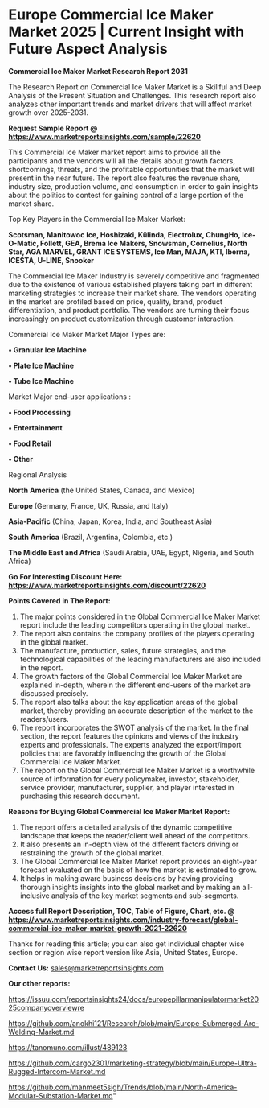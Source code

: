 # Europe Commercial Ice Maker Market 2025 | Current Insight with Future Aspect Analysis

<strong>Commercial Ice Maker Market Research Report 2031</strong>

The Research Report on Commercial Ice Maker Market is a Skillful and Deep Analysis of the Present Situation and Challenges. This research report also analyzes other important trends and market drivers that will affect market growth over 2025-2031.

<strong>Request Sample Report @ <a href=https://www.marketreportsinsights.com/sample/22620>https://www.marketreportsinsights.com/sample/22620</a></strong>

This Commercial Ice Maker market report aims to provide all the participants and the vendors will all the details about growth factors, shortcomings, threats, and the profitable opportunities that the market will present in the near future. The report also features the revenue share, industry size, production volume, and consumption in order to gain insights about the politics to contest for gaining control of a large portion of the market share.

Top Key Players in the Commercial Ice Maker Market:

<strong>Scotsman, Manitowoc Ice, Hoshizaki, Külinda, Electrolux, ChungHo, Ice-O-Matic, Follett, GEA, Brema Ice Makers, Snowsman, Cornelius, North Star, AGA MARVEL, GRANT ICE SYSTEMS, Ice Man, MAJA, KTI, Iberna, ICESTA, U-LINE, Snooker</strong>

The Commercial Ice Maker Industry is severely competitive and fragmented due to the existence of various established players taking part in different marketing strategies to increase their market share. The vendors operating in the market are profiled based on price, quality, brand, product differentiation, and product portfolio. The vendors are turning their focus increasingly on product customization through customer interaction.

Commercial Ice Maker Market Major Types are:

<strong>• Granular Ice Machine

• Plate Ice Machine

• Tube Ice Machine</strong>

Market Major end-user applications :

<strong>• Food Processing

• Entertainment

• Food Retail

• Other</strong>

Regional Analysis

</u><strong><b>North America</b></strong> (the United States, Canada, and Mexico)

<strong><b>Europe </b></strong>(Germany, France, UK, Russia, and Italy)

<strong><b>Asia-Pacific</b></strong> (China, Japan, Korea, India, and Southeast Asia)

<strong><b>South America</b></strong> (Brazil, Argentina, Colombia, etc.)

<strong><b>The Middle East and Africa</b></strong> (Saudi Arabia, UAE, Egypt, Nigeria, and South Africa)

<strong>Go For Interesting Discount Here: <a href=https://www.marketreportsinsights.com/discount/22620>https://www.marketreportsinsights.com/discount/22620</a></strong>

<strong>Points Covered in The Report:</strong>
<ol>
  <li>The major points considered in the Global Commercial Ice Maker Market report include the leading competitors operating in the global market.</li>
  <li>The report also contains the company profiles of the players operating in the global market.</li>
  <li>The manufacture, production, sales, future strategies, and the technological capabilities of the leading manufacturers are also included in the report.</li>
  <li>The growth factors of the Global Commercial Ice Maker Market are explained in-depth, wherein the different end-users of the market are discussed precisely.</li>
  <li>The report also talks about the key application areas of the global market, thereby providing an accurate description of the market to the readers/users.</li>
  <li>The report incorporates the SWOT analysis of the market. In the final section, the report features the opinions and views of the industry experts and professionals. The experts analyzed the export/import policies that are favorably influencing the growth of the Global Commercial Ice Maker Market.</li>
  <li>The report on the Global Commercial Ice Maker Market is a worthwhile source of information for every policymaker, investor, stakeholder, service provider, manufacturer, supplier, and player interested in purchasing this research document.</li>
</ol>
<strong>Reasons for Buying Global Commercial Ice Maker Market Report:</strong>

<ol>
  <li>The report offers a detailed analysis of the dynamic competitive landscape that keeps the reader/client well ahead of the competitors.</li>
  <li>It also presents an in-depth view of the different factors driving or restraining the growth of the global market.</li>
  <li>The Global Commercial Ice Maker Market report provides an eight-year forecast evaluated on the basis of how the market is estimated to grow.</li>
  <li>It helps in making aware business decisions by having providing thorough insights insights into the global market and by making an all-inclusive analysis of the key market segments and sub-segments.</li>
</ol>
<strong>Access full Report Description, TOC, Table of Figure, Chart, etc. @ <a href=https://www.marketreportsinsights.com/industry-forecast/global-commercial-ice-maker-market-growth-2021-22620>https://www.marketreportsinsights.com/industry-forecast/global-commercial-ice-maker-market-growth-2021-22620</a></strong>


Thanks for reading this article; you can also get individual chapter wise section or region wise report version like Asia, United States, Europe.

<strong>Contact Us:</strong>
sales@marketreportsinsights.com

<strong>Our other reports:</strong>

<a href=https://issuu.com/reportsinsights24/docs/europepillarmanipulatormarket2025companyoverviewre>https://issuu.com/reportsinsights24/docs/europepillarmanipulatormarket2025companyoverviewre</a>

<a href=https://github.com/anokhi121/Research/blob/main/Europe-Submerged-Arc-Welding-Market.md>https://github.com/anokhi121/Research/blob/main/Europe-Submerged-Arc-Welding-Market.md</a>

<a href=https://tanomuno.com/illust/489123>https://tanomuno.com/illust/489123</a>

<a href=https://github.com/cargo2301/marketing-strategy/blob/main/Europe-Ultra-Rugged-Intercom-Market.md>https://github.com/cargo2301/marketing-strategy/blob/main/Europe-Ultra-Rugged-Intercom-Market.md</a>

<a href=https://github.com/manmeet5sigh/Trends/blob/main/North-America-Modular-Substation-Market.md>https://github.com/manmeet5sigh/Trends/blob/main/North-America-Modular-Substation-Market.md</a>"
